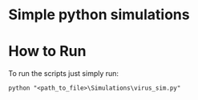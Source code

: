 # Simple python simulations 

# How to Run

To run the scripts just simply run:
```shell
python "<path_to_file>\Simulations\virus_sim.py"
```
